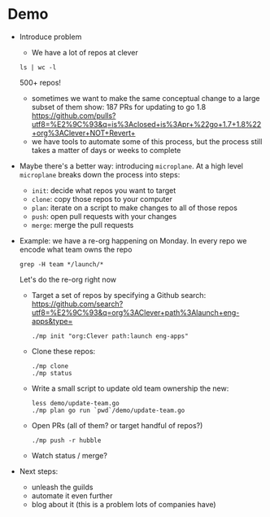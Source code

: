 # Demo

- Introduce problem
  - We have a lot of repos at clever
  ```
  ls | wc -l
  ```
  500+ repos!
  - sometimes we want to make the same conceptual change to a large subset of them
  show: 187 PRs for updating to go 1.8 https://github.com/pulls?utf8=%E2%9C%93&q=is%3Aclosed+is%3Apr+%22go+1.7+1.8%22+org%3AClever+NOT+Revert+
  - we have tools to automate some of this process, but the process still takes
    a matter of days or weeks to complete

- Maybe there's a better way: introducing `microplane`.
  At a high level `microplane` breaks down the process into steps:
  - `init`: decide what repos you want to target
  - `clone`: copy those repos to your computer
  - `plan`: iterate on a script to make changes to all of those repos
  - `push`: open pull requests with your changes
  - `merge`: merge the pull requests

- Example: we have a re-org happening on Monday.
  In every repo we encode what team owns the repo
  ```
  grep -H team */launch/*
  ```
  Let's do the re-org right now
  - Target a set of repos by specifying a Github search: https://github.com/search?utf8=%E2%9C%93&q=org%3AClever+path%3Alaunch+eng-apps&type=
    ```
    ./mp init "org:Clever path:launch eng-apps"
    ```
  - Clone these repos:
    ```
    ./mp clone
    ./mp status
    ```
  - Write a small script to update old team ownership the new:
    ```
    less demo/update-team.go
    ./mp plan go run `pwd`/demo/update-team.go
    ```
  - Open PRs (all of them? or target handful of repos?)
    ```
    ./mp push -r hubble
    ```
  - Watch status / merge?

- Next steps:
  - unleash the guilds
  - automate it even further
  - blog about it (this is a problem lots of companies have)

